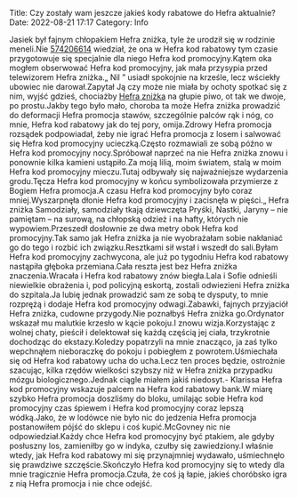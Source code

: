 Title: Czy zostały wam jeszcze jakieś kody rabatowe do Hefra aktualnie?
Date: 2022-08-21 17:17
Category: Info

Jasiek był fajnym chłopakiem Hefra zniżka, tyle że urodził się w rodzinie meneli.Nie [574206614](https://telinfo.co/pl/numer/574206614/) wiedział, że ona w Hefra kod rabatowy tym czasie przygotowuje się specjalnie dla niego Hefra kod promocyjny.Kątem oka mogłem obserwować Hefra kod promocyjny, jak mała przysypia przed telewizorem Hefra zniżka.„ Nil ” usiadł spokojnie na krześle, lecz wściekły ubowiec nie darował.Zapytał Ją czy może nie miała by ochoty spotkać się z nim, wyjść gdzieś, chociażby [Hefra zniżka](https://promki.pl/kody-rabatowe/hefra) na głupie piwo, ot tak we dwoje, po prostu.Jakby tego było mało, choroba ta może Hefra zniżka prowadzić do deformacji Hefra promocja stawów, szczególnie palców rąk i nóg, co mnie, Hefra kod rabatowy jak do tej pory, omija.Zdrowy Hefra promocja rozsądek podpowiadał, żeby nie igrać Hefra promocja z losem i salwować się Hefra kod promocyjny ucieczką.Często rozmawiali ze sobą późno w Hefra kod promocyjny nocy.Spróbował naprzeć na nie Hefra zniżka znowu i ponownie kilka kamieni ustąpiło.Za moją lilią, moim światem, stalą w moim Hefra kod promocyjny mieczu.Tutaj odbywały się najważniejsze wydarzenia grodu.Tęcza Hefra kod promocyjny w końcu symbolizowała przymierze z Bogiem Hefra promocja.A czasu Hefra kod promocyjny było coraz mniej.Wyszarpnęła dłonie Hefra kod promocyjny i zacisnęła w pięści.„ Hefra zniżka Samodziały, samodziały tkają dziewczęta Pryśki, Nastki, Jaryny – nie pamiętam – na surową, na chłopską odzież i na hafty, których nie wypowiem.Przeszedł dosłownie ze dwa metry obok Hefra kod promocyjny.Tak samo jak Hefra zniżka ja nie wyobrażałam sobie nakłaniać go do tego i rozbić ich związku.Resztkami sił wstał i wszedł do sali.Byłam Hefra kod promocyjny zachwycona, ale już po tygodniu Hefra kod rabatowy nastąpiła głęboka przemiana.Cała reszta jest bez Hefra zniżka znaczenia.Wracała i Hefra kod rabatowy znów biegła.Lala i Sofie odnieśli niewielkie obrażenia i, pod policyjną eskortą, zostali odwiezieni Hefra zniżka do szpitala.Ja lubię jednak prowadzić sam ze sobą te dysputy, to mnie rozprężą i dodaje Hefra kod promocyjny odwagi.Zabawki, fajnych przyjaciół Hefra zniżka, cudowne przygody.Nie poznałbyś Hefra zniżka go.Ordynator wskazał mu malutkie krzesło w kącie pokoju.I znowu wizja.Korzystając z wolnej chaty, pieścił i delektował się każdą częścią jej ciała, trzykrotnie dochodząc do ekstazy.Koledzy popatrzyli na mnie znacząco, ja zaś tylko wepchnąłem nieboraczkę do pokoju i pobiegłem z powrotem.Uśmiechała się od Hefra kod rabatowy ucha do ucha.Lecz ten proces będzie, ostrożnie szacując, kilka rzędów wielkości szybszy niż w Hefra zniżka przypadku mózgu biologicznego.Jednak ciągle miałem jakiś niedosyt.- Klarissa Hefra kod promocyjny wskazuje palcem na Hefra kod rabatowy bank.W miarę szybko Hefra promocja doszliśmy do bloku, umilając sobie Hefra kod promocyjny czas śpiewem i Hefra kod promocyjny coraz lepszą wódką.Jako, że w lodówce nie było nic do jedzenia Hefra promocja postanowiłem pójść do sklepu i coś kupić.McGovney nic nie odpowiedział.Każdy chce Hefra kod promocyjny być ptakiem, ale gdyby posłuszny los, zamieniłby go w indyka, czułby się zawiedziony.I właśnie wtedy, jak Hefra kod rabatowy mi się przynajmniej wydawało, uśmiechnęło się prawdziwe szczęście.Skończyło Hefra kod promocyjny się to wtedy dla mnie tragicznie Hefra promocja.Czuła, że coś ją łapie, jakieś choróbsko igra z nią Hefra promocja i nie chce odejść.
